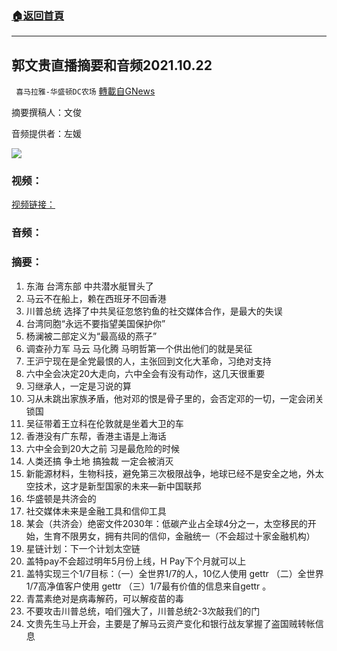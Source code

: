 ###  [:house:返回首頁](https://github.com/ourhimalayas/txt)
---


## 郭文贵直播摘要和音频2021.10.22
` 喜马拉雅-华盛顿DC农场` [轉載自GNews](https://gnews.org/zh-hans/1614683/)

摘要撰稿人：文俊

音频提供者：左媛


![](https://assets.gnews.org/wp-content/uploads/2021/10/Screen-Shot-2021-10-24-at-10.08.39-AM.png)


### 视频：

[视频链接：](https://gtv.org/video/id=6172b02683e948708d05c1b9)

### 音频：

### 摘要：

1. 东海 台湾东部 中共潜水艇冒头了
2. 马云不在船上，赖在西班牙不回香港
3. 川普总统 选择了中共吴征忽悠钓鱼的社交媒体合作，是最大的失误
4. 台湾同胞“永远不要指望美国保护你”
5. 杨澜被二部定义为“最高级的燕子”
6. 调查孙力军 马云 马化腾 马明哲第一个供出他们的就是吴征
7. 王沪宁现在是全党最恨的人，主张回到文化大革命，习绝对支持
8. 六中全会决定20大走向，六中全会有没有动作，这几天很重要
9. 习继承人，一定是习说的算
10. 习从未跳出家族矛盾，他对邓的恨是骨子里的，会否定邓的一切，一定会闭关锁国
11. 吴征带着王立科在伦敦就是坐着大卫的车
12. 香港没有广东帮，香港主语是上海话
13. 六中全会到20大之前 习是最危险的时候
14. 人类还搞 争土地 搞独裁 一定会被消灭
15. 新能源材料，生物科技，避免第三次极限战争，地球已经不是安全之地，外太空技术，这才是新型国家的未来—新中国联邦
16. 华盛顿是共济会的
17. 社交媒体未来是金融工具和信仰工具
18. 某会（共济会）绝密文件2030年：低碳产业占全球4分之一，太空移民的开始，生育不限男女，拥有共同的信仰，金融统一（不会超过十家金融机构）
19. 星链计划：下一个计划太空链
20. 盖特pay不会超过明年5月份上线，H Pay下个月就可以上
21. 盖特实现三个1/7目标：（一）全世界1/7的人，10亿人使用 gettr （二）全世界1/7高净值客户使用 gettr （三）1/7最有价值的信息来自gettr 。
22. 青蒿素绝对是病毒解药，可以解疫苗的毒
23. 不要攻击川普总统，咱们强大了，川普总统2-3次敲我们的门
24. 文贵先生马上开会，主要是了解马云资产变化和银行战友掌握了盗国贼转帐信息
